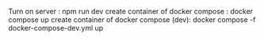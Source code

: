 Turn on server : npm run dev
create container of docker compose : docker compose up <!-- there's one problem with node --watch for hot reload, if you want hot reload, instal nodemon and set up it -->
create container of docker compose (dev): docker compose -f docker-compose-dev.yml up <!-- there's one problem with node --watch for hot reload, if you want hot reload, instal nodemon and set up it -->